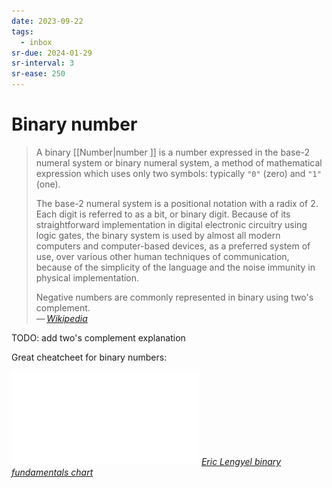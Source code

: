 ```yaml
---
date: 2023-09-22
tags:
  - inbox
sr-due: 2024-01-29
sr-interval: 3
sr-ease: 250
---
```


# Binary number

> A binary [[Number|number ]] is a number expressed in the base-2 numeral system
> or binary numeral system, a method of mathematical expression which uses only
> two symbols: typically `"0"` (zero) and `"1"` (one).
>
> The base-2 numeral system is a positional notation with a radix of 2. Each
> digit is referred to as a bit, or binary digit. Because of its straightforward
> implementation in digital electronic circuitry using logic gates, the binary
> system is used by almost all modern computers and computer-based devices, as a
> preferred system of use, over various other human techniques of communication,
> because of the simplicity of the language and the noise immunity in physical
> implementation.
>
> Negative numbers are commonly represented in binary using two's complement.\
> — <cite>[Wikipedia](https://en.wikipedia.org/wiki/Binary_number)</cite>

TODO: add two's complement explanation

Great cheatcheet for binary numbers:

![](img/Binary_fundamentals.pdf)
_[Eric Lengyel binary fundamentals chart](https://twitter.com/EricLengyel/status/1624506604266852352)_
